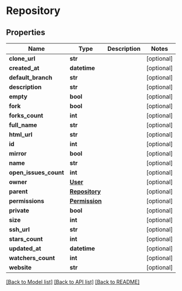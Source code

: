 # Repository

## Properties
Name | Type | Description | Notes
------------ | ------------- | ------------- | -------------
**clone_url** | **str** |  | [optional] 
**created_at** | **datetime** |  | [optional] 
**default_branch** | **str** |  | [optional] 
**description** | **str** |  | [optional] 
**empty** | **bool** |  | [optional] 
**fork** | **bool** |  | [optional] 
**forks_count** | **int** |  | [optional] 
**full_name** | **str** |  | [optional] 
**html_url** | **str** |  | [optional] 
**id** | **int** |  | [optional] 
**mirror** | **bool** |  | [optional] 
**name** | **str** |  | [optional] 
**open_issues_count** | **int** |  | [optional] 
**owner** | [**User**](User.md) |  | [optional] 
**parent** | [**Repository**](Repository.md) |  | [optional] 
**permissions** | [**Permission**](Permission.md) |  | [optional] 
**private** | **bool** |  | [optional] 
**size** | **int** |  | [optional] 
**ssh_url** | **str** |  | [optional] 
**stars_count** | **int** |  | [optional] 
**updated_at** | **datetime** |  | [optional] 
**watchers_count** | **int** |  | [optional] 
**website** | **str** |  | [optional] 

[[Back to Model list]](../README.md#documentation-for-models) [[Back to API list]](../README.md#documentation-for-api-endpoints) [[Back to README]](../README.md)


